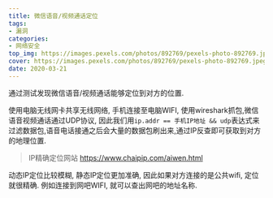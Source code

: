 ```yaml
---
title: 微信语音/视频通话定位
tags: 
- 漏洞
categories:
- 网络安全
top_img: https://images.pexels.com/photos/892769/pexels-photo-892769.jpeg?auto=compress&cs=tinysrgb&dpr=2&h=300&w=500
cover: https://images.pexels.com/photos/892769/pexels-photo-892769.jpeg?auto=compress&cs=tinysrgb&dpr=2&h=200&w=300
date: 2020-03-21
---
```


通过测试发现微信语音/视频通话能够定位到对方的位置.

使用电脑无线网卡共享无线网络, 手机连接至电脑WIFI, 使用wireshark抓包,微信语音视频通话通过UDP协议, 因此我们用`ip.addr == 手机IP地址 && udp`表达式来过滤数据包,语音电话接通之后会大量的数据包刷出来,通过IP反查即可获取到对方的地理位置. 

> IP精确定位网站 <https://www.chaipip.com/aiwen.html>

动态IP定位比较模糊, 静态IP定位更加准确, 因此如果对方连接的是公共wifi, 定位就很精确. 例如连接到网吧WIFI, 就可以查出网吧的地址名称.
